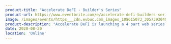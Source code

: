 ```yaml
---
product-title: "Accelerate DeFI - Builder's Series"
product-url: https://www.eventbrite.com/e/accelerate-defi-builders-series-tickets-117041258555
image: /images/events/https___cdn.evbuc.com_images_108615073_305739304042_1_original.jpeg
product-description: "Accelerate DeFI is launching a 4 part web series discussing secrets of building a successful company in crypto."  
date: 2020-08-20
location: 'Online'
---
```

